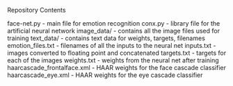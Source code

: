 Repository Contents

face-net.py - main file for emotion recognition
conx.py - library file for the artificial neural network
image_data/ - contains all the image files used for training
text_data/ - contains text data for weights, targets, filenames
    emotion_files.txt - filenames of all the inputs to the neural net
    inputs.txt - images converted to floating point and concatenated
    targets.txt - targets for each of the images
    weights.txt - weights from the neural net after training
    haarcascade_frontalface.xml - HAAR weights for the face cascade classifier
    haarcascade_eye.xml - HAAR weights for the eye cascade classifier